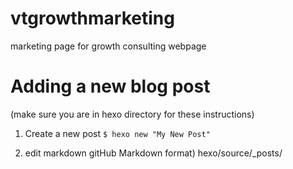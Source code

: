 # vtgrowthmarketing
marketing page for growth consulting webpage

# Adding a new blog post
(make sure you are in hexo directory for these instructions)
1. Create a new post
`$ hexo new "My New Post"`

2. edit markdown gitHub Markdown format)
hexo/source/_posts/<title of post>.md

3. Generate static files
`$ hexo generate`

4. Commit changes and push to github


# To Delete a Blog Post
1. Delete the post under source/_post folder
2. Run hexo clean to delete the database (db.json) and assets folder
3. Run hexo generateto generate the new blog without your deleted post
4. Run hexo deploy to deploy your blog
